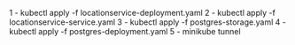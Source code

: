 1 - kubectl apply -f locationservice-deployment.yaml
2 - kubectl apply -f locationservice-service.yaml
3 - kubectl apply -f postgres-storage.yaml
4 - kubectl apply -f postgres-deployment.yaml
5 - minikube tunnel